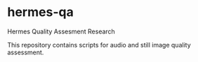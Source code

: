 # hermes-qa
Hermes Quality Assesment Research

This repository contains scripts for audio and still image
quality assessment.

